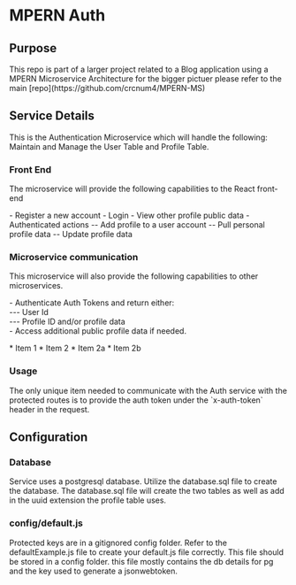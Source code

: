 # MPERN Auth

## Purpose

<p>This repo is part of a larger project related to a Blog application using a MPERN Microservice Architecture for the bigger pictuer please refer to the main [repo](https://github.com/crcnum4/MPERN-MS)</p>

## Service Details

<p>This is the Authentication Microservice which will handle the following: Maintain and Manage the User Table and Profile Table.</P>

### Front End

<p>The microservice will provide the following capabilities to the React front-end</p>
- Register a new account
- Login
- View other profile public data
- Authenticated actions
-- Add profile to a user account
-- Pull personal profile data
-- Update profile data

### Microservice communication

<p>This microservice will also provide the following capabilities to other microservices.</p>
<p>
- Authenticate Auth Tokens and return either:<br/>
--- User Id<br/> 
--- Profile ID and/or profile data<br/>
- Access additional public profile data if needed.
</p>
* Item 1
* Item 2
  * Item 2a
  * Item 2b

### Usage

<p>The only unique item needed to communicate with the Auth service with the protected routes is to provide the auth token under the `x-auth-token` header in the request.

## Configuration

### Database

<p>Service uses a postgresql database. Utilize the database.sql file to create the database. The database.sql file will create the two tables as well as add in the uuid extension the profile table uses.</p>

### config/default.js

<p>Protected keys are in a gitignored config folder. Refer to the defaultExample.js file to create your default.js file correctly. This file should be stored in a config folder. this file mostly contains the db details for pg and the key used to generate a jsonwebtoken.</p>

